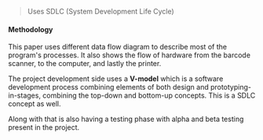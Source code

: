 > Uses SDLC (System Development Life Cycle)

#### Methodology
This paper uses different data flow diagram to describe most of the program's processes. It also shows the flow of hardware from the barcode scanner, to the computer, and lastly the printer.

The project development side uses a **V-model** which is a software development process combining elements of both design and prototyping-in-stages, combining the top-down and bottom-up concepts. This is a SDLC concept as well.

Along with that is also having a testing phase with alpha and beta testing present in the project.